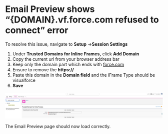 # Email Preview shows “{DOMAIN}.vf.force.com refused to connect” error

To resolve this issue, navigate to **Setup** ->**Session Settings**

1. Under **Trusted Domains for Inline Frames,** click **Add Domain**
2. Copy the current url from your browser address bar
3. Keep only the domain part which ends with [force.com](https://force.com)
4. Ensure to remove the **https://**
5. Paste this domain in the **Domain field** and the iFrame Type should be visualforce
6. **Save**

**![](../images/knowledge/email-preview-vf-error/uwCkW0aBw0Naw96gYZutlAwmXHxLTUpPXw.png?1714687548)**

The Email Preview page should now load correctly.
